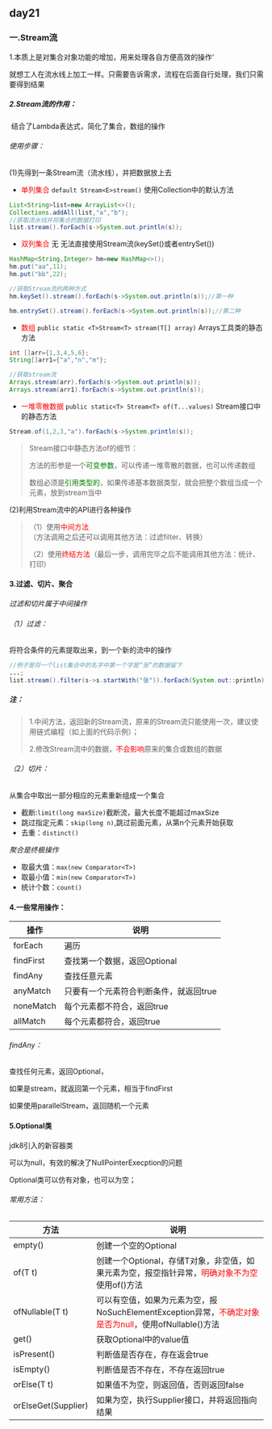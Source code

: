 ## day21

### 一.Stream流

1.本质上是对集合对象功能的增加，用来处理各自方便高效的操作‘

​	就想工人在流水线上加工一样。只需要告诉需求，流程在后面自行处理，我们只需要得到结果



##### 2.Stream流的作用：

​	结合了Lambda表达式，简化了集合，数组的操作

###### 	使用步骤：

(1)先得到一条Stream流（流水线），并把数据放上去

- <span style="color:red;">单列集合</span> `default Stream<E>stream()`      											使用Collection中的默认方法

```java
List<String>list=new ArrayList<>();
Collections.addAll(list,"a","b");
//获取流水线并将集合的数据打印
list.stream().forEach(s->System.out.println(s));
```



- <span style="color:red;">双列集合</span>  无                                                        										无法直接使用Stream流(keySet()或者entrySet())

```java
HashMap<String,Integer> hm=new HashMap<>();
hm.put("aa",11);
hm.put("bb",22);

//获取Stream流的两种方式
hm.keySet().stream().forEach(s->System.out.println(s));//第一种

hm.entrySet().stream().forEach(s->System.out.println(s));//第二种
```



- <span style="color:red;">数组</span>        `public static <T>Stream<T> stream(T[] array)`          Arrays工具类的静态方法

```java
int []arr={1,3,4,5,6};
String[]arr1={"a","n","m"};

//获取stream流
Arrays.stream(arr).forEach(s->System.out.println(s));
Arrays.stream(arr1).forEach(s->System.out.println(s));
```



- <span style="color:red;"> 一堆零散数据</span> `public static<T> Stream<T> of(T...values)`	   Stream接口中的静态方法

```java
Stream.of(1,2,3,"a").forEach(s->System.println(s));
```



<!--注-->

> Stream接口中静态方法of的细节：
>
> 方法的形参是一个<span style="color:green;">可变参数</span>，可以传递一堆零散的数据，也可以传递数组
>
> 数组必须是<span style="color:green;">引用类型的</span>，如果传递基本数据类型，就会把整个数组当成一个元素，放到stream当中



(2)利用Stream流中的API进行各种操作

> （1）使用<span style="color:red;">中间方法</span>（方法调用之后还可以调用其他方法：过滤filter、转换）
>
> （2）使用<span style="color:red;">终结方法</span>（最后一步，调用完毕之后不能调用其他方法：统计、打印）



#### 3.过滤、切片、聚合

*过滤和切片属于中间操作*

###### （1）过滤：

将符合条件的元素提取出来，到一个新的流中的操作

```java
//例子是将一个list集合中的名字中第一个字是“张”的数据留下
...;
list.stream().filter(s->s.startWith("张")).forEach(System.out::println);
```

##### 注：

> 1.中间方法，返回新的Stream流，原来的Stream流只能使用一次，建议使用链式编程（如上面的代码示例）；
>
> 2.修改Stream流中的数据，<span style="color:red;">不会影响</span>原来的集合或数组的数据



###### （2）切片：

从集合中取出一部分相应的元素重新组成一个集合

- 截断:`limit(long maxSize)`截断流，最大长度不能超过maxSize
- 跳过指定元素：`skip(long n)`,跳过前面元素，从第n个元素开始获取
- 去重：`distinct()`



*聚合是终极操作*

- 取最大值：`max(new Comparator<T>)`
- 取最小值：`min(new Comparator<T>)`
- 统计个数：`count()`



#### 4.一些常用操作：

| 操作      | 说明                                   |
| --------- | -------------------------------------- |
| forEach   | 遍历                                   |
| findFirst | 查找第一个数据，返回Optional           |
| findAny   | 查找任意元素                           |
| anyMatch  | 只要有一个元素符合判断条件，就返回true |
| noneMatch | 每个元素都不符合，返回true             |
| allMatch  | 每个元素都符合，返回true               |

###### findAny：

查找任何元素，返回Optional，

如果是stream，就返回第一个元素，相当于findFirst

如果使用parallelStream，返回随机一个元素





#### 5.Optional类

jdk8引入的新容器类

可以为null，有效的解决了NullPointerExecption的问题

Optional类可以仿有对象，也可以为空；

###### 常用方法：

| 方法                | 说明                                                         |
| ------------------- | ------------------------------------------------------------ |
| empty()             | 创建一个空的Optional                                         |
| of(T t)             | 创建一个Optional，存储T对象，非空值，如果元素为空，报空指针异常，<span style="color:red;">明确对象不为空</span>使用of()方法 |
| ofNullable(T t)     | 可以有空值，如果为元素为空，报NoSuchElementException异常，<span style="color:red;">不确定对象是否为null</span>，使用ofNullable()方法 |
| get()               | 获取Optional中的value值                                      |
| isPresent()         | 判断值是否存在，存在返会true                                 |
| isEmpty()           | 判断值是否不存在，不存在返回true                             |
| orElse(T t)         | 如果值不为空，则返回值，否则返回false                        |
| orElseGet(Supplier) | 如果为空，执行Supplier接口，并将返回指向结果                 |


